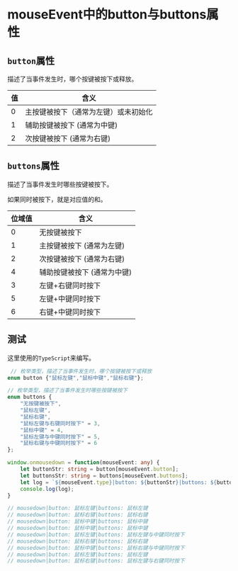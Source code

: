 # mouseEvent中的button与buttons属性

## `button`属性

描述了当事件发生时，哪个按键被按下或释放。

值 | 含义
-------- | ---
0 | 主按键被按下（通常为左键）或未初始化
1 | 辅助按键被按下 (通常为中键)
2 | 次按键被按下 (通常为右键)

## `buttons`属性

描述了当事件发生时哪些按键被按下。

如果同时被按下，就是对应值的和。

位域值 | 含义
-------- | ---
0 | 无按键被按下
1 | 主按键被按下 (通常为左键)
2 | 次按键被按下 (通常为右键)
4 | 辅助按键被按下 (通常为中键)
3 | 左键+右键同时按下
5 | 左键+中键同时按下
6 | 右键+中键同时按下

## 测试

这里使用的`TypeScript`来编写。

```ts
 // 枚举类型，描述了当事件发生时，哪个按键被按下或释放
enum button {"鼠标左键","鼠标中键","鼠标右键"};

// 枚举类型，描述了当事件发生时哪些按键被按下
enum buttons {
    "无按键被按下",
    "鼠标左键",
    "鼠标右键",
    "鼠标左键与右键同时按下" = 3,
    "鼠标中键" = 4,
    "鼠标左键与中键同时按下" = 5,
    "鼠标右键与中键同时按下" = 6
};

window.onmousedown = function(mouseEvent: any) {
    let buttonStr: string = button[mouseEvent.button];
    let buttonsStr: string = buttons[mouseEvent.buttons];
    let log = `${mouseEvent.type}|button: ${buttonStr}|buttons: ${buttonsStr}`;
    console.log(log);
}

// mousedown|button: 鼠标左键|buttons: 鼠标左键
// mousedown|button: 鼠标右键|buttons: 鼠标右键
// mousedown|button: 鼠标中键|buttons: 鼠标中键
// mousedown|button: 鼠标中键|buttons: 鼠标中键
// mousedown|button: 鼠标左键|buttons: 鼠标左键与中键同时按下
// mousedown|button: 鼠标右键|buttons: 鼠标右键
// mousedown|button: 鼠标中键|buttons: 鼠标右键与中键同时按下
// mousedown|button: 鼠标左键|buttons: 鼠标左键
// mousedown|button: 鼠标右键|buttons: 鼠标左键与右键同时按下
```